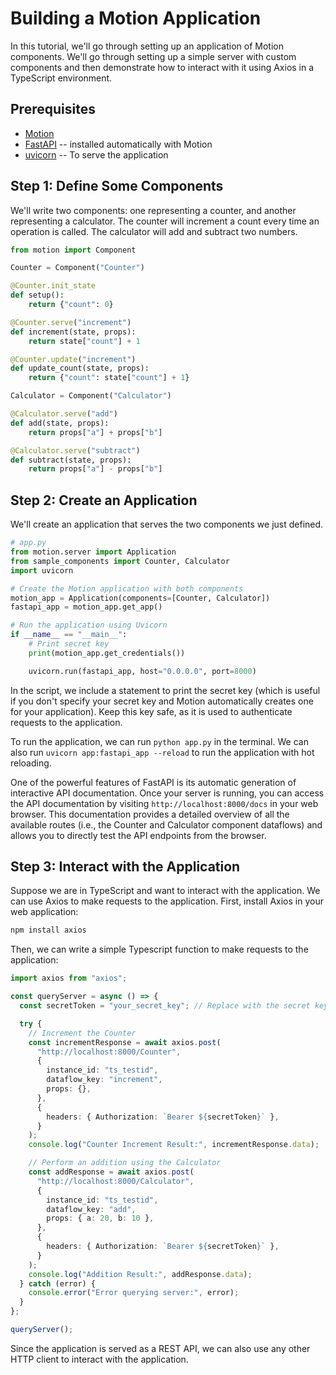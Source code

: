 # Building a Motion Application

In this tutorial, we'll go through setting up an application of Motion components. We'll go through setting up a simple server with custom components and then demonstrate how to interact with it using Axios in a TypeScript environment.

## Prerequisites

- [Motion](/motion/getting-started/installation/)
- [FastAPI](https://fastapi.tiangolo.com/) -- installed automatically with Motion
- [uvicorn](https://www.uvicorn.org/) -- To serve the application

## Step 1: Define Some Components

We'll write two components: one representing a counter, and another representing a calculator. The counter will increment a count every time an operation is called. The calculator will add and subtract two numbers.

```python title="sample_components.py" linenums="1"
from motion import Component

Counter = Component("Counter")

@Counter.init_state
def setup():
    return {"count": 0}

@Counter.serve("increment")
def increment(state, props):
    return state["count"] + 1

@Counter.update("increment")
def update_count(state, props):
    return {"count": state["count"] + 1}

Calculator = Component("Calculator")

@Calculator.serve("add")
def add(state, props):
    return props["a"] + props["b"]

@Calculator.serve("subtract")
def subtract(state, props):
    return props["a"] - props["b"]
```

## Step 2: Create an Application

We'll create an application that serves the two components we just defined.

```python title="app.py" linenums="1"
# app.py
from motion.server import Application
from sample_components import Counter, Calculator
import uvicorn

# Create the Motion application with both components
motion_app = Application(components=[Counter, Calculator])
fastapi_app = motion_app.get_app()

# Run the application using Uvicorn
if __name__ == "__main__":
    # Print secret key
    print(motion_app.get_credentials())

    uvicorn.run(fastapi_app, host="0.0.0.0", port=8000)
```

In the script, we include a statement to print the secret key (which is useful if you don't specify your secret key and Motion automatically creates one for your application). Keep this key safe, as it is used to authenticate requests to the application.

To run the application, we can run `python app.py` in the terminal. We can also run `uvicorn app:fastapi_app --reload` to run the application with hot reloading.

One of the powerful features of FastAPI is its automatic generation of interactive API documentation. Once your server is running, you can access the API documentation by visiting `http://localhost:8000/docs` in your web browser. This documentation provides a detailed overview of all the available routes (i.e., the Counter and Calculator component dataflows) and allows you to directly test the API endpoints from the browser.

## Step 3: Interact with the Application

Suppose we are in TypeScript and want to interact with the application. We can use Axios to make requests to the application. First, install Axios in your web application:

```bash
npm install axios
```

Then, we can write a simple Typescript function to make requests to the application:

```typescript title="queryMotionApp.ts" linenums="1"
import axios from "axios";

const queryServer = async () => {
  const secretToken = "your_secret_key"; // Replace with the secret key from your Motion application

  try {
    // Increment the Counter
    const incrementResponse = await axios.post(
      "http://localhost:8000/Counter",
      {
        instance_id: "ts_testid",
        dataflow_key: "increment",
        props: {},
      },
      {
        headers: { Authorization: `Bearer ${secretToken}` },
      }
    );
    console.log("Counter Increment Result:", incrementResponse.data);

    // Perform an addition using the Calculator
    const addResponse = await axios.post(
      "http://localhost:8000/Calculator",
      {
        instance_id: "ts_testid",
        dataflow_key: "add",
        props: { a: 20, b: 10 },
      },
      {
        headers: { Authorization: `Bearer ${secretToken}` },
      }
    );
    console.log("Addition Result:", addResponse.data);
  } catch (error) {
    console.error("Error querying server:", error);
  }
};

queryServer();
```

Since the application is served as a REST API, we can also use any other HTTP client to interact with the application.
